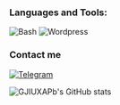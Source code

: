 
### Languages and Tools:
![Bash](https://img.shields.io/badge/Bash-000000?style=for-the-badge&logo=Bash)
![Wordpress](https://img.shields.io/badge/Wordpress-000000?style=for-the-badge&logo=wordpress)


### Contact me
[![Telegram](https://img.shields.io/badge/Telegram-000000?style=for-the-badge&logo=telegram)](https://t.me/gjiuxapb)

![GJIUXAPb's GitHub stats](https://github-readme-stats.vercel.app/api?username=GJIUXAPb&show_icons=true&title_color=000000)
